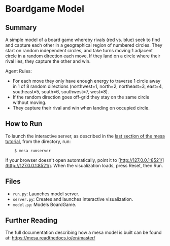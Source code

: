 # Boardgame Model

## Summary

A simple model of a board game whereby rivals (red vs. blue) seek to find and capture each
other in a geographical region of numbered circles. They start on random independent circles,
and take turns moving 1 adjacent circle in a random direction each move. If they land on a circle
where their rival lies, they capture the other and win.

Agent Rules:
* For each move they only have enough energy to traverse 1 circle away in 1 of 8 random
directions (northwest=1, north=2, northeast=3, east=4, southeast=5, south=6,
southwest=7, west=8).
* If the random direction goes off-grid they stay on the same circle without moving.
* They capture their rival and win when landing on occupied circle.

## How to Run

To launch the interactive server, as described in the [last section of the  mesa tutorial](https://mesa.readthedocs.io/en/master/tutorials/adv_tutorial.html), from the directory, run:

```
    $ mesa runserver
```

If your browser doesn't open automatically, point it to [http://127.0.0.1:8521/](http://127.0.0.1:8521/). When the visualization loads, press Reset, then Run.


## Files

* ``run.py``: Launches model server.
* ``server.py``: Creates and launches interactive visualization.
* ``model.py``: Models BoardGame.


## Further Reading

The full documentation describing how a mesa model is built can be found at:
https://mesa.readthedocs.io/en/master/



